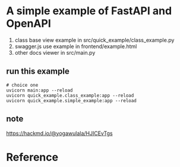 # A simple example of FastAPI and OpenAPI 

1. class base view example in src/quick_example/class_example.py
2. swagger.js use example in frontend/example.html
3. other docs viewer in src/main.py

## run this example

```bash=
# choice one
uvicorn main:app --reload
uvicorn quick_example.class_example:app --reload
uvicorn quick_example.simple_example:app --reload
```

## note
https://hackmd.io/@yogawulala/HJICEvTgs

# Reference